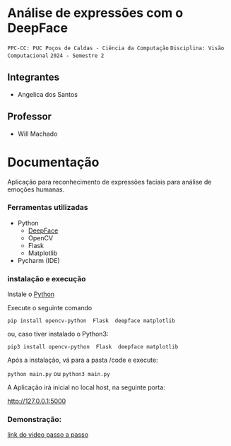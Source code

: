 # Análise de expressões com o DeepFace

`PPC-CC: PUC Poços de Caldas - Ciência da Computação`
`Disciplina: Visão Computacional`
`2024 - Semestre 2`

## Integrantes

- Angelica dos Santos

## Professor

- Will Machado

# Documentação
Aplicação para reconhecimento de expressões faciais para análise de emoções humanas.

### Ferramentas utilizadas
- Python
    - [DeepFace](https://github.com/serengil/deepface)
    - OpenCV
    - Flask
    - Matplotlib
- Pycharm (IDE)

### instalação e execução
Instale o [Python](https://www.python.org)

Execute o seguinte comando

`pip install opencv-python  Flask  deepface matplotlib`

ou, caso tiver instalado o Python3:

`pip3 install opencv-python  Flask  deepface matplotlib`

Após a instalação, vá para a pasta /code e execute:

`python main.py` ou `python3 main.py`

A Aplicação irá inicial no local host, na seguinte porta:

http://127.0.0.1:5000

### Demonstração:
[link do video passo a passo](https://www.youtube.com/watch?v=0j7nynjoOww)
